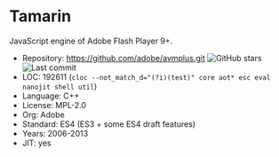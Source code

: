 # Tamarin

JavaScript engine of Adobe Flash Player 9+.

* Repository: https://github.com/adobe/avmplus.git <img src="https://img.shields.io/github/stars/adobe/avmplus?label=&style=flat-square" alt="GitHub stars" title="GitHub stars"><img src="https://img.shields.io/github/last-commit/adobe/avmplus?label=&style=flat-square" alt="Last commit" title="Last commit">
* LOC:        192611 (`cloc --not_match_d="(?i)(test)" core aot* esc eval nanojit shell util`)
* Language:   C++
* License:    MPL-2.0
* Org:        Adobe
* Standard:   ES4 (ES3 + some ES4 draft features)
* Years:      2006-2013
* JIT:        yes
